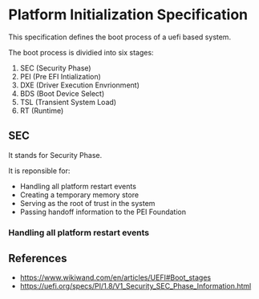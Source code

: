 # Platform Initialization Specification

This specification defines the boot process of a uefi based system.

The boot process is dividied into six stages:

1. SEC (Security Phase)
2. PEI (Pre EFI Intialization)
3. DXE (Driver Execution Envrionment)
4. BDS (Boot Device Select)
5. TSL (Transient System Load)
6. RT (Runtime)

## SEC

It stands for Security Phase.

It is reponsible for:
- Handling all platform restart events
- Creating a temporary memory store
- Serving as the root of trust in the system
- Passing handoff information to the PEI Foundation

### Handling all platform restart events



## References

- https://www.wikiwand.com/en/articles/UEFI#Boot_stages
- https://uefi.org/specs/PI/1.8/V1_Security_SEC_Phase_Information.html
